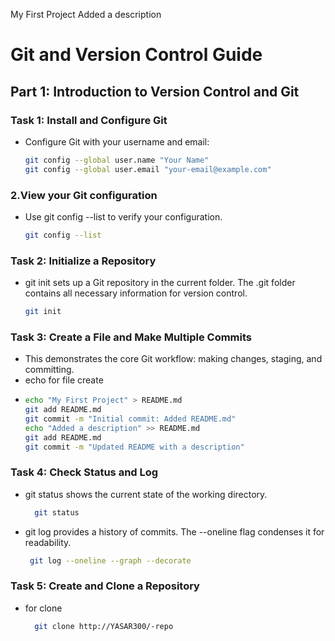 My First Project
Added a description


# Git and Version Control Guide

## Part 1: Introduction to Version Control and Git

### Task 1: Install and Configure Git
- Configure Git with your username and email:
  ```bash
  git config --global user.name "Your Name"
  git config --global user.email "your-email@example.com"

### 2.View your Git configuration
- Use git config --list to verify your configuration.
   ```bash
   git config --list


### Task 2: Initialize a Repository
- git init sets up a Git repository in the current folder. The .git folder contains all necessary
 information for version control.
   ```bash
   git init

### Task 3: Create a File and Make Multiple Commits

 - This demonstrates the core Git workflow: making changes, staging, and committing.
 - echo for file create
 - 
   ```bash
   echo "My First Project" > README.md
   git add README.md
   git commit -m "Initial commit: Added README.md"
   echo "Added a description" >> README.md
   git add README.md
   git commit -m "Updated README with a description"


### Task 4: Check Status and Log
 - git status shows the current state of the working directory.

   ```bash
     git status
 - git log provides a history of commits. The --oneline flag condenses it for readability.

   ```bash
    git log --oneline --graph --decorate

### Task 5: Create and Clone a Repository
  - for clone

    ```bash
      git clone http://YASAR300/-repo